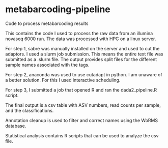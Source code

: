 # metabarcoding-pipeline
Code to process metabarcoding results

This contains the code I used to process the raw data from an illumina novaseq 6000 run.
The data was processed with HPC on a linux server.

For step 1, sabre was manually installed on the server and used to cut the adaptors. I used a slurm job submission. This means the entire text file was submitted as a .slurm file.
The output provides split files for the different sample names associated with the tags.

For step 2, anaconda was used to use cutadapt in python. I am unaware of a better solution. For this I used interactive scheduling.

For step 3, I submitted a job that opened R and ran the dada2_pipeline.R script.

The final output is a csv table with ASV numbers, read counts per sample, and the classifications.

Annotation cleanup is used to filter and correct names using the WoRMS database.

Statistical analysis contains R scripts that can be used to analyze the csv file.
